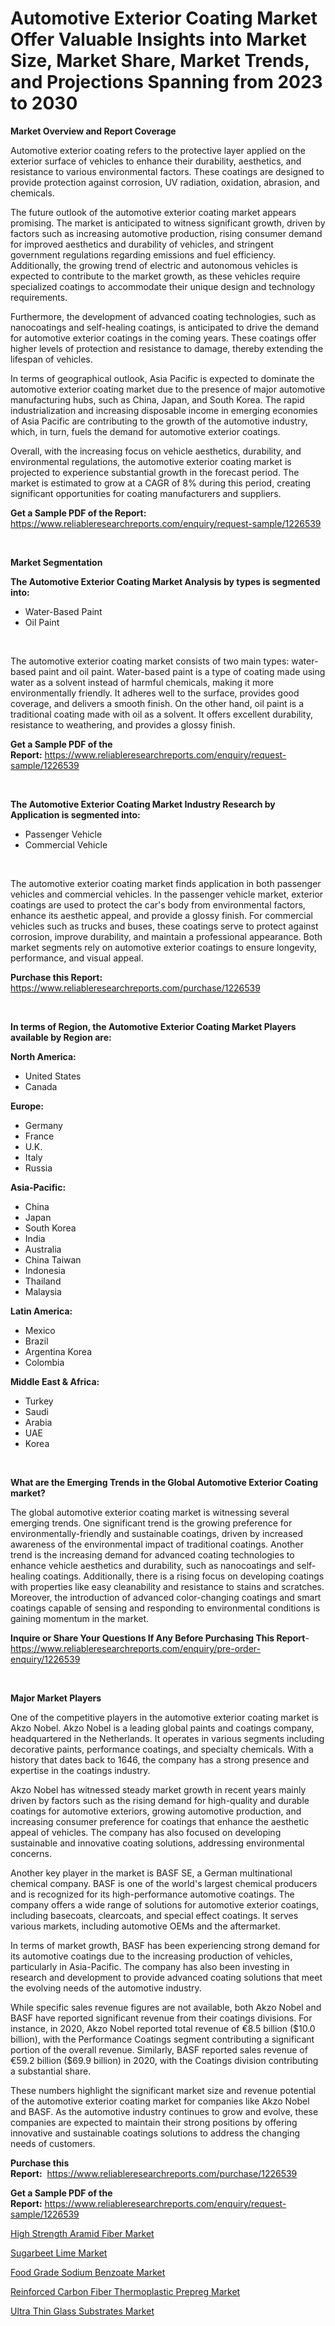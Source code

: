 <p><h1>Automotive Exterior Coating Market Offer Valuable Insights into Market Size, Market Share, Market Trends, and Projections Spanning from 2023 to 2030</h1></p><p><strong>Market Overview and Report Coverage</strong></p>
<p><p>Automotive exterior coating refers to the protective layer applied on the exterior surface of vehicles to enhance their durability, aesthetics, and resistance to various environmental factors. These coatings are designed to provide protection against corrosion, UV radiation, oxidation, abrasion, and chemicals.</p><p>The future outlook of the automotive exterior coating market appears promising. The market is anticipated to witness significant growth, driven by factors such as increasing automotive production, rising consumer demand for improved aesthetics and durability of vehicles, and stringent government regulations regarding emissions and fuel efficiency. Additionally, the growing trend of electric and autonomous vehicles is expected to contribute to the market growth, as these vehicles require specialized coatings to accommodate their unique design and technology requirements.</p><p>Furthermore, the development of advanced coating technologies, such as nanocoatings and self-healing coatings, is anticipated to drive the demand for automotive exterior coatings in the coming years. These coatings offer higher levels of protection and resistance to damage, thereby extending the lifespan of vehicles.</p><p>In terms of geographical outlook, Asia Pacific is expected to dominate the automotive exterior coating market due to the presence of major automotive manufacturing hubs, such as China, Japan, and South Korea. The rapid industrialization and increasing disposable income in emerging economies of Asia Pacific are contributing to the growth of the automotive industry, which, in turn, fuels the demand for automotive exterior coatings.</p><p>Overall, with the increasing focus on vehicle aesthetics, durability, and environmental regulations, the automotive exterior coating market is projected to experience substantial growth in the forecast period. The market is estimated to grow at a CAGR of 8% during this period, creating significant opportunities for coating manufacturers and suppliers.</p></p>
<p><strong>Get a Sample PDF of the Report:</strong> <a href="https://www.reliableresearchreports.com/enquiry/request-sample/1226539">https://www.reliableresearchreports.com/enquiry/request-sample/1226539</a></p>
<p>&nbsp;</p>
<p><strong>Market Segmentation</strong></p>
<p><strong>The Automotive Exterior Coating Market Analysis by types is segmented into:</strong></p>
<p><ul><li>Water-Based Paint</li><li>Oil Paint</li></ul></p>
<p>&nbsp;</p>
<p><p>The automotive exterior coating market consists of two main types: water-based paint and oil paint. Water-based paint is a type of coating made using water as a solvent instead of harmful chemicals, making it more environmentally friendly. It adheres well to the surface, provides good coverage, and delivers a smooth finish. On the other hand, oil paint is a traditional coating made with oil as a solvent. It offers excellent durability, resistance to weathering, and provides a glossy finish.</p></p>
<p><strong>Get a Sample PDF of the Report:</strong>&nbsp;<a href="https://www.reliableresearchreports.com/enquiry/request-sample/1226539">https://www.reliableresearchreports.com/enquiry/request-sample/1226539</a></p>
<p>&nbsp;</p>
<p><strong>The Automotive Exterior Coating Market Industry Research by Application is segmented into:</strong></p>
<p><ul><li>Passenger Vehicle</li><li>Commercial Vehicle</li></ul></p>
<p>&nbsp;</p>
<p><p>The automotive exterior coating market finds application in both passenger vehicles and commercial vehicles. In the passenger vehicle market, exterior coatings are used to protect the car's body from environmental factors, enhance its aesthetic appeal, and provide a glossy finish. For commercial vehicles such as trucks and buses, these coatings serve to protect against corrosion, improve durability, and maintain a professional appearance. Both market segments rely on automotive exterior coatings to ensure longevity, performance, and visual appeal.</p></p>
<p><strong>Purchase this Report:</strong>&nbsp; <a href="https://www.reliableresearchreports.com/purchase/1226539">https://www.reliableresearchreports.com/purchase/1226539</a></p>
<p>&nbsp;</p>
<p><strong>In terms of Region, the Automotive Exterior Coating Market Players available by Region are:</strong></p>
<p>
    <p> <strong> North America: </strong>
        <ul>
            <li>United States</li>
            <li>Canada</li>
        </ul>
        </p> 
    <p> <strong> Europe: </strong>
        <ul>
            <li>Germany</li>
            <li>France</li>
            <li>U.K.</li>
            <li>Italy</li>
            <li>Russia</li>
        </ul>
        </p> 
    <p> <strong> Asia-Pacific: </strong>
        <ul>
            <li>China</li>
            <li>Japan</li>
            <li>South Korea</li>
            <li>India</li>
            <li>Australia</li>
            <li>China Taiwan</li>
            <li>Indonesia</li>
            <li>Thailand</li>
            <li>Malaysia</li>
        </ul>
        </p> 
    <p> <strong> Latin America: </strong>
        <ul>
            <li>Mexico</li>
            <li>Brazil</li>
            <li>Argentina Korea</li>
            <li>Colombia</li>
        </ul>
        </p> 
    <p> <strong> Middle East & Africa: </strong>
        <ul>
            <li>Turkey</li>
            <li>Saudi</li>
            <li>Arabia</li>
            <li>UAE</li>
            <li>Korea</li>
        </ul>
    </p>
    </p>
<p>&nbsp;</p>
<p><strong>What are the Emerging Trends in the Global Automotive Exterior Coating market?</strong></p>
<p><p>The global automotive exterior coating market is witnessing several emerging trends. One significant trend is the growing preference for environmentally-friendly and sustainable coatings, driven by increased awareness of the environmental impact of traditional coatings. Another trend is the increasing demand for advanced coating technologies to enhance vehicle aesthetics and durability, such as nanocoatings and self-healing coatings. Additionally, there is a rising focus on developing coatings with properties like easy cleanability and resistance to stains and scratches. Moreover, the introduction of advanced color-changing coatings and smart coatings capable of sensing and responding to environmental conditions is gaining momentum in the market.</p></p>
<p><strong>Inquire or Share Your Questions If Any Before Purchasing This Report</strong>- <a href="https://www.reliableresearchreports.com/enquiry/pre-order-enquiry/1226539">https://www.reliableresearchreports.com/enquiry/pre-order-enquiry/1226539</a></p>
<p>&nbsp;</p>
<p><strong>Major Market Players</strong></p>
<p><p>One of the competitive players in the automotive exterior coating market is Akzo Nobel. Akzo Nobel is a leading global paints and coatings company, headquartered in the Netherlands. It operates in various segments including decorative paints, performance coatings, and specialty chemicals. With a history that dates back to 1646, the company has a strong presence and expertise in the coatings industry.</p><p>Akzo Nobel has witnessed steady market growth in recent years mainly driven by factors such as the rising demand for high-quality and durable coatings for automotive exteriors, growing automotive production, and increasing consumer preference for coatings that enhance the aesthetic appeal of vehicles. The company has also focused on developing sustainable and innovative coating solutions, addressing environmental concerns.</p><p>Another key player in the market is BASF SE, a German multinational chemical company. BASF is one of the world's largest chemical producers and is recognized for its high-performance automotive coatings. The company offers a wide range of solutions for automotive exterior coatings, including basecoats, clearcoats, and special effect coatings. It serves various markets, including automotive OEMs and the aftermarket.</p><p>In terms of market growth, BASF has been experiencing strong demand for its automotive coatings due to the increasing production of vehicles, particularly in Asia-Pacific. The company has also been investing in research and development to provide advanced coating solutions that meet the evolving needs of the automotive industry.</p><p>While specific sales revenue figures are not available, both Akzo Nobel and BASF have reported significant revenue from their coatings divisions. For instance, in 2020, Akzo Nobel reported total revenue of €8.5 billion ($10.0 billion), with the Performance Coatings segment contributing a significant portion of the overall revenue. Similarly, BASF reported sales revenue of €59.2 billion ($69.9 billion) in 2020, with the Coatings division contributing a substantial share.</p><p>These numbers highlight the significant market size and revenue potential of the automotive exterior coating market for companies like Akzo Nobel and BASF. As the automotive industry continues to grow and evolve, these companies are expected to maintain their strong positions by offering innovative and sustainable coatings solutions to address the changing needs of customers.</p></p>
<p><strong>Purchase this Report:</strong>&nbsp;&nbsp;<a href="https://www.reliableresearchreports.com/purchase/1226539">https://www.reliableresearchreports.com/purchase/1226539</a></p>
<p></p>
<p><strong>Get a Sample PDF of the Report:</strong>&nbsp;<a href="https://www.reliableresearchreports.com/enquiry/request-sample/1226539">https://www.reliableresearchreports.com/enquiry/request-sample/1226539</a></p>
<p><p><a href="https://github.com/abbypearson7765/Market-Research-Report-List-1/blob/main/high-strength-aramid-fiber-market.md">High Strength Aramid Fiber Market</a></p><p><a href="https://github.com/prosalinda88/Market-Research-Report-List-1/blob/main/sugarbeet-lime-market.md">Sugarbeet Lime Market</a></p><p><a href="https://github.com/amae102299/Market-Research-Report-List-1/blob/main/food-grade-sodium-benzoate-market.md">Food Grade Sodium Benzoate Market</a></p><p><a href="https://github.com/dziulagalemab/Market-Research-Report-List-1/blob/main/reinforced-carbon-fiber-thermoplastic-prepreg-market.md">Reinforced Carbon Fiber Thermoplastic Prepreg Market</a></p><p><a href="https://github.com/jonneygiverf/Market-Research-Report-List-1/blob/main/ultra-thin-glass-substrates-market.md">Ultra Thin Glass Substrates Market</a></p></p>